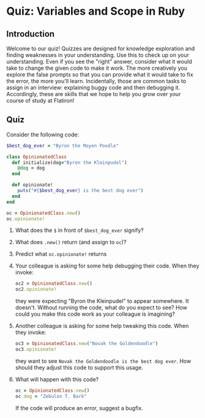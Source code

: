 # Quiz: Variables and Scope in Ruby

## Introduction

Welcome to our quiz! Quizzes are designed for knowledge exploration and finding
weaknesses in your understanding. Use this to check up on your understanding.
Even if you see the "right" answer, consider what it would take to change the
given code to make it work. The more creatively you explore the false prompts
so that you can provide what it would take to fix the error, the more you'll
learn. Incidentally, those are common tasks to assign in an interview:
explaining buggy code and then debugging it. Accordingly, these are skills that
we hope to help you grow over your course of study at Flatiron!

## Quiz

Consider the following code:

```ruby
$best_dog_ever = "Byron the Moyen Poodle"

class OpinionatedClass
  def initialize(dog="Byron the Kleinpudel")
    @dog = dog
  end

  def opinionate!
    puts("#{$best_dog_ever} is the best dog ever")
  end
end

oc = OpinionatedClass.new()
oc.opinionate!
```

1. What does the `$` in front of `$best_dog_ever` signify?

2. What does `.new()` return (and assign to `oc`)?

3. Predict what `oc.opinionate!` returns

4. Your colleague is asking for some help debugging their code. When they
   invoke:
   ```ruby
   oc2 = OpinionatedClass.new()
   oc2.opinionate!
   ```

   they were expecting "Byron the Kleinpudel" to appear somewhere. It doesn't.
   Without running the code, what do you expect to see? How could you make this
   code work as your colleague is imagining?

5. Another colleague is asking for some help tweaking this code. When they
   invoke:
   ```ruby
   oc3 = OpinionatedClass.new("Novak the Goldendoodle")
   oc3.opinionate!
   ```

   they want to see `Novak the Goldendoodle is the best dog ever`. How should they
   adjust this code to support this usage.

6. What will happen with this code?
   ```ruby
   oc = OpinionatedClass.new()
   oc.dog = "Zebulon T. Bark"
   ```

   If the code will produce an error, suggest a bugfix.
